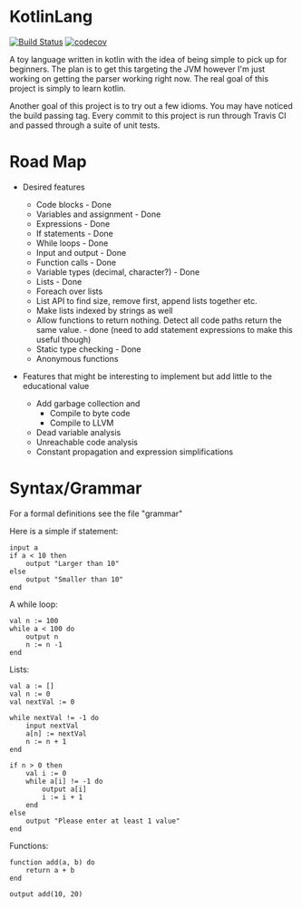 # KotlinLang 
[![Build Status](https://travis-ci.org/Tatskaari/KotlinLang.svg?branch=master)](https://travis-ci.org/Tatskaari/KotlinLang)
[![codecov](https://codecov.io/gh/Tatskaari/KotlinLang/branch/master/graph/badge.svg)](https://codecov.io/gh/Tatskaari/KotlinLang)

A toy language written in kotlin with the idea of being simple to pick up for beginners. The plan is to get this
targeting the JVM however I'm just working on getting the parser working right now. The real goal of this project is
simply to learn kotlin.

Another goal of this project is to try out a few idioms. You may have noticed the build passing tag. Every commit to 
this project is run through Travis CI and passed through a suite of unit tests. 

# Road Map
- Desired features
  - Code blocks - Done
  - Variables and assignment - Done
  - Expressions - Done
  - If statements - Done
  - While loops - Done
  - Input and output - Done
  - Function calls - Done
  - Variable types (decimal, character?) - Done
  - Lists - Done
  - Foreach over lists
  - List API to find size, remove first, append lists together etc.
  - Make lists indexed by strings as well
  - Allow functions to return nothing. Detect all code paths return the same value. - done (need to add statement expressions to make this useful though)
  - Static type checking - Done
  - Anonymous functions

- Features that might be interesting to implement but add little to the educational value
  - Add garbage collection and
    - Compile to byte code 
    - Compile to LLVM 
  - Dead variable analysis
  - Unreachable code analysis
  - Constant propagation and expression simplifications


# Syntax/Grammar 
For a formal definitions see the file "grammar"

Here is a simple if statement:
~~~~
input a
if a < 10 then
    output "Larger than 10"
else
    output "Smaller than 10"
end
~~~~

A while loop:
~~~~
val n := 100
while a < 100 do
    output n
    n := n -1
end
~~~~

Lists:
~~~~
val a := []
val n := 0
val nextVal := 0

while nextVal != -1 do
    input nextVal
    a[n] := nextVal
    n := n + 1
end

if n > 0 then
    val i := 0
    while a[i] != -1 do
        output a[i]
        i := i + 1
    end
else
    output "Please enter at least 1 value"
end
~~~~


Functions:
~~~~
function add(a, b) do
    return a + b
end

output add(10, 20)
~~~~


